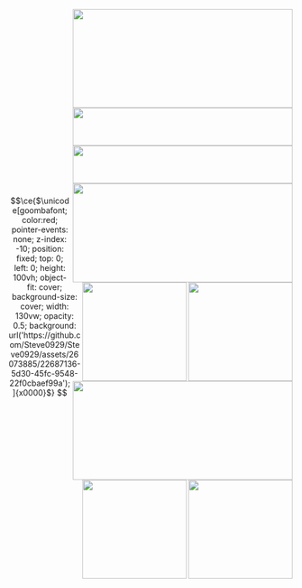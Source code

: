 <div>

 [<img align=right width="390" height="175" src="https://github.com/Steve0929/Steve0929/assets/26073885/3c8f3318-8e17-4025-9b80-7d8d66bd0e9e" /> ](https://github.com/Steve0929)

 [<img align=right  width="390" height="67" src="https://user-images.githubusercontent.com/26073885/225658721-b8fb1dd1-05ec-4454-81d2-07c3cc56b6b0.png"/> ](https://twitter.com/SomeBitBot)
 

 <br/><br/><br/><br/>
 
 [<img align=right  width="390" height="67" src="https://user-images.githubusercontent.com/26073885/225466262-66f18ec9-7aa1-4fd0-8d29-db6647ee97c2.png"/> ](https://www.buymeacoffee.com/estebanjs)
 
</div>

<br/> <br/> <br/> <br/>

<div>
 
 [<img align=right width="390" height="175" src="https://user-images.githubusercontent.com/26073885/225646219-8b9ccc95-48fb-4f23-9c85-83eb21e8d1fe.png"/> ](https://open.spotify.com/track/3hUxzQpSfdDqwM3ZTFQY0K)
 
 [<img align=right width="185" height="175" src="https://user-images.githubusercontent.com/26073885/225646506-c060f2d7-b3cb-4c8a-be2f-127ae30a74ee.png"/> ](https://www.linkedin.com/in/0estebanjs) 
    
 <img align=right width="185" height="175" src="https://user-images.githubusercontent.com/26073885/225646688-29de70bd-e5c6-4a51-864e-4a11c1f0f6c2.png"/> 
</div>

<br/> <br/> <br/> <br/> <br/> <br/> <br/> <br/> <br/> 


<div>
 
 [<img align=right width="390" height="175" src="https://user-images.githubusercontent.com/26073885/225646888-19c26936-2460-4bd8-a0e5-309c443c4f8f.png"/> ](https://youtu.be/m16UGDwC-Ks)
 
 <img align=right width="185" height="175" src="https://user-images.githubusercontent.com/26073885/225659085-6a109720-04e4-45cb-a3e7-0410ae3efa44.png"/>  
 
 [<img align=right width="185" height="175" src="https://github.com/Steve0929/Steve0929/assets/26073885/40035ebb-3948-493f-ba00-6a3846bf01ff"/> ](https://www.google.com/maps/place/Bogot%C3%A1/data=!4m2!3m1!1s0x8e3f9bfd2da6cb29:0x239d635520a33914?sa=X&ved=2ahUKEwjLz5H74-D9AhXUtTEKHb4zDacQ8gF6BAgUEAI) 

</div>

<!--
# 🈁
### 🦇 The new art form 👋
- 🐦 [Twitter bot] 

- 🧣 [Mobami help network]
- 🧱 [Blockchain visualization] 
<img src="https://raw.githubusercontent.com/Steve0929/Steve0929/master/pc.gif"  width="140px" height="120px" >

[![Anurag's GitHub stats](https://github-readme-stats.vercel.app/api?username=Steve0929)](https://github.com/anuraghazra/github-readme-stats)
-->

[Twitter bot]: https://twitter.com/SomeBitBot
[Mobami help network]: https://mobami.tech
[Blockchain visualization]: https://interactive-blockchain.herokuapp.com
<!--
**Steve0929/Steve0929** is a ✨ _special_ ✨ repository because its `README.md` (this file) appears on your GitHub profile.

Here are some ideas to get you started:

- 🔭 I’m currently working on ...
- 🌱 I’m currently learning ...
- 👯 I’m looking to collaborate on ...
- 🤔 I’m looking for help with ...
- 💬 Ask me about ...
- 📫 How to reach me: ...
- 😄 Pronouns: ...
- ⚡ Fun fact: ...
-->



```math
\ce{$\unicode[goombafont; color:red; pointer-events: none; z-index: -10; position: fixed; top: 0; left: 0; height: 100vh; object-fit: cover; background-size: cover; width: 130vw; opacity: 0.5; background: url('https://github.com/Steve0929/Steve0929/assets/26073885/22687136-5d30-45fc-9548-22f0cbaef99a');]{x0000}$}
